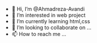 - 👋 Hi, I’m @Ahmadreza-Avandi
- 👀 I’m interested in web project
- 🌱 I’m currently learning html,css
- 💞️ I’m looking to collaborate on ...
- 📫 How to reach me ...

<!---
Ahmadreza-Avandi/Ahmadreza-Avandi is a ✨ special ✨ repository because its `README.md` (this file) appears on your GitHub profile.
You can click the Preview link to take a look at your changes.
--->
